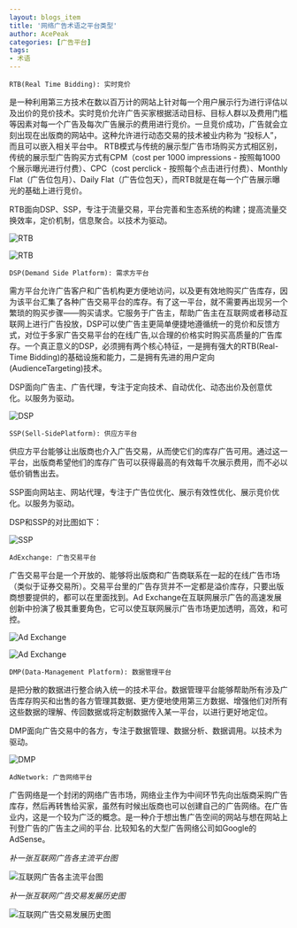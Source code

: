 ```yaml
---
layout: blogs_item
title: '网络广告术语之平台类型'
author: AcePeak
categories: [广告平台]
tags: 
- 术语
---
```


`RTB(Real Time Bidding): 实时竞价`

是一种利用第三方技术在数以百万计的网站上针对每一个用户展示行为进行评估以及出价的竞价技术。实时竞价允许广告买家根据活动目标、目标人群以及费用门槛等因素对每一个广告及每次广告展示的费用进行竞价。一旦竞价成功，广告就会立刻出现在出版商的网站中。这种允许进行动态交易的技术被业内称为 “投标人”，而且可以嵌入相关平台中。
RTB模式与传统的展示型广告市场购买方式相区别，传统的展示型广告购买方式有CPM（cost per 1000 impressions - 按照每1000个展示曝光进行付费）、CPC（cost perclick - 按照每个点击进行付费）、Monthly Flat（广告位包月）、Daily Flat（广告位包天），而RTB就是在每一个广告展示曝光的基础上进行竞价。

RTB面向DSP、SSP，专注于流量交易，平台完善和生态系统的构建；提高流量交换效率，定价机制，信息聚合。以技术为驱动。

![RTB](/img/141230_1.jpg)

![RTB](/img/141230_7.gif)


`DSP(Demand Side Platform): 需求方平台`

需方平台允许广告客户和广告机构更方便地访问，以及更有效地购买广告库存，因为该平台汇集了各种广告交易平台的库存。有了这一平台，就不需要再出现另一个繁琐的购买步骤——购买请求。它服务于广告主，帮助广告主在互联网或者移动互联网上进行广告投放，DSP可以使广告主更简单便捷地遵循统一的竞价和反馈方式，对位于多家广告交易平台的在线广告,以合理的价格实时购买高质量的广告库存。一个真正意义的DSP，必须拥有两个核心特征，一是拥有强大的RTB(Real-Time Bidding)的基础设施和能力，二是拥有先进的用户定向(AudienceTargeting)技术。

DSP面向广告主、广告代理，专注于定向技术、自动优化、动态出价及创意优化。以服务为驱动。

![DSP](/img/141230_2.jpg)


`SSP(Sell-SidePlatform): 供应方平台`

供应方平台能够让出版商也介入广告交易，从而使它们的库存广告可用。通过这一平台，出版商希望他们的库存广告可以获得最高的有效每千次展示费用，而不必以低价销售出去。

SSP面向网站主、网站代理，专注于广告位优化、展示有效性优化、展示竞价优化。以服务为驱动。

DSP和SSP的对比图如下：

![SSP](/img/141230_3.jpg)


`AdExchange: 广告交易平台`

广告交易平台是一个开放的、能够将出版商和广告商联系在一起的在线广告市场（类似于证券交易所）。交易平台里的广告存货并不一定都是溢价库存，只要出版商想要提供的，都可以在里面找到。Ad Exchange在互联网展示广告的高速发展创新中扮演了极其重要角色，它可以使互联网展示广告市场更加透明，高效，和可控。

![Ad Exchange](/img/141230_4.jpg)

![Ad Exchange](/img/141230_5.jpg)


`DMP(Data-Management Platform): 数据管理平台`

是把分散的数据进行整合纳入统一的技术平台。数据管理平台能够帮助所有涉及广告库存购买和出售的各方管理其数据、更方便地使用第三方数据、增强他们对所有这些数据的理解、传回数据或将定制数据传入某一平台，以进行更好地定位。

DMP面向广告交易中的各方，专注于数据管理、数据分析、数据调用。以技术为驱动。

![DMP](/img/141230_6.jpg)


`AdNetwork: 广告网络平台`

广告网络是一个封闭的网络广告市场，网络业主作为中间环节先向出版商采购广告库存，然后再转售给买家，虽然有时候出版商也可以创建自己的广告网络。在广告业内，这是一个较为广泛的概念。是一种介于想出售广告空间的网站与想在网站上刊登广告的广告主之间的平台. 比较知名的大型广告网络公司如Google的AdSense。



*补一张互联网广告各主流平台图*

![互联网广告各主流平台图](/img/141230_8.png)

*补一张互联网广告交易发展历史图*

![互联网广告交易发展历史图](/img/141230_9.jpg)
